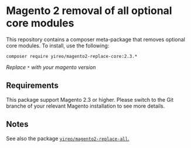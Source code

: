 # Magento 2 removal of all optional core modules
This repository contains a composer meta-package that removes optional core modules. To install, use the following:

    composer require yireo/magento2-replace-core:2.3.*

_Replace `*` with your magento version_

## Requirements
This package support Magento 2.3 or higher. Please switch to the Git branche of your relevant Magento installation to see more details.

## Notes
See also the package [`yireo/magento2-replace-all`.](https://github.com/yireo/magento2-replace-all)
